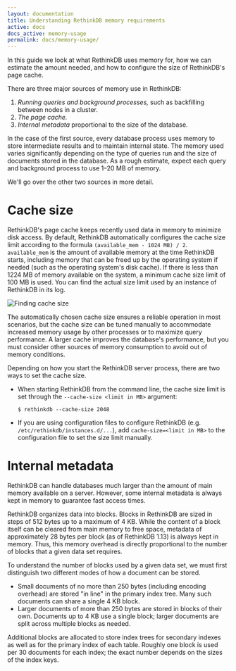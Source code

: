 ```yaml
---
layout: documentation
title: Understanding RethinkDB memory requirements
active: docs
docs_active: memory-usage
permalink: docs/memory-usage/
---
```


In this guide we look at what RethinkDB uses memory for, how we can estimate the amount needed, and how to configure the size of RethinkDB's page cache.

There are three major sources of memory use in RethinkDB:

1. *Running queries and background processes,* such as backfilling between nodes in a cluster.
2. *The page cache.*
3. *Internal metadata* proportional to the size of the database.

In the case of the first source, every database process uses memory to store intermediate results and to maintain internal state. The memory used varies significantly depending on the type of queries run and the size of documents stored in the database. As a rough estimate, expect each query and background process to use 1&ndash;20 MB of memory.

We'll go over the other two sources in more detail.

# Cache size

RethinkDB's page cache keeps recently used data in memory to minimize disk access. By default, RethinkDB automatically configures the cache size limit according to the formula `(available_mem - 1024 MB) / 2`. `available_mem` is the amount of available memory at the time RethinkDB starts, including memory that can be freed up by the operating system if needed (such as the operating system's disk cache). If there is less than 1224 MB of memory available on the system, a minimum cache size limit of 100 MB is used. You can find the actual size limit used by an instance of RethinkDB in its log.

![Finding cache size](/assets/images/docs/finding-cache-size.png)

The automatically chosen cache size ensures a reliable operation in most scenarios, but the cache size can be tuned manually to accommodate increased memory usage by other processes or to maximize query performance. A larger cache improves the database's performance, but you must consider other sources of memory consumption to avoid out of memory conditions.

Depending on how you start the RethinkDB server process, there are two ways to set the cache size.

- When starting RethinkDB from the command line, the cache size limit is set through the `--cache-size <limit in MB>` argument:

	`$ rethinkdb --cache-size 2048`

- If you are using configuration files to configure RethinkDB (e.g. `/etc/rethinkdb/instances.d/...`), add `cache-size=<limit in MB>` to the configuration file to set the size limit manually.

# Internal metadata

RethinkDB can handle databases much larger than the amount of main memory available on a server. However, some internal metadata is always kept in memory to guarantee fast access times.

RethinkDB organizes data into blocks. Blocks in RethinkDB are sized in steps of 512 bytes up to a maximum of 4 KB. While the content of a block itself can be cleared from main memory to free space, metadata of approximately 28 bytes per block (as of RethinkDB 1.13) is always kept in memory. Thus, this memory overhead is directly proportional to the number of blocks that a given data set requires.

To understand the number of blocks used by a given data set, we must first distinguish two different modes of how a document can be stored.

- Small documents of no more than 250 bytes (including encoding overhead) are stored "in line" in the primary index tree. Many such documents can share a single 4 KB block.
- Larger documents of more than 250 bytes are stored in blocks of their own. Documents up to 4 KB use a single block; larger documents are split across multiple blocks as needed.

Additional blocks are allocated to store index trees for secondary indexes as well as for the primary index of each table. Roughly one block is used per 30 documents for each index; the exact number depends on the sizes of the index keys.